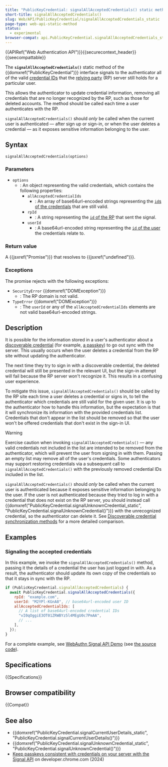 ```yaml
---
title: "PublicKeyCredential: signalAllAcceptedCredentials() static method"
short-title: signalAllAcceptedCredentials()
slug: Web/API/PublicKeyCredential/signalAllAcceptedCredentials_static
page-type: web-api-static-method
status:
  - experimental
browser-compat: api.PublicKeyCredential.signalAllAcceptedCredentials_static
---
```


{{APIRef("Web Authentication API")}}{{securecontext_header}}{{seecompattable}}

The **`signalAllAcceptedCredentials()`** static method of the {{domxref("PublicKeyCredential")}} interface signals to the authenticator all of the valid [credential IDs](/en-US/docs/Web/API/PublicKeyCredentialRequestOptions#id) that the [relying party](https://en.wikipedia.org/wiki/Relying_party) (RP) server still holds for a particular user.

This allows the authenticator to update credential information, removing all credentials that are no longer recognized by the RP, such as those for deleted accounts. The method should be called each time a user authenticates with the RP.

`signalAllAcceptedCredentials()` should _only_ be called when the current user is authenticated — after sign up or sign-in, or when the user deletes a credential — as it exposes sensitive information belonging to the user.

## Syntax

```js-nolint
signalAllAcceptedCredentials(options)
```

### Parameters

- `options`
  - : An object representing the valid credentials, which contains the following properties:
    - `allAcceptedCredentialIds`
      - : An array of base64url-encoded strings representing the [`id`s of the credentials](/en-US/docs/Web/API/PublicKeyCredentialRequestOptions#id) that are still valid.
    - `rpId`
      - : A string representing the [`id` of the RP](/en-US/docs/Web/API/PublicKeyCredentialCreationOptions#id_2) that sent the signal.
    - `userId`
      - : A base64url-encoded string representing the [`id` of the user](/en-US/docs/Web/API/PublicKeyCredentialCreationOptions#id_3) the credentials relate to.

### Return value

A {{jsxref("Promise")}} that resolves to {{jsxref("undefined")}}.

### Exceptions

The promise rejects with the following exceptions:

- `SecurityError` {{domxref("DOMException")}}
  - : The RP domain is not valid.
- `TypeError` {{domxref("DOMException")}}
  - : The `userId` or any of the `allAcceptedCredentialIds` elements are not valid base64url-encoded strings.

## Description

It is possible for the information stored in a user's authenticator about a [discoverable credential](/en-US/docs/Web/API/Web_Authentication_API#discoverable_credentials_and_conditional_mediation) (for example, [a passkey](https://passkeys.dev/)) to go out sync with the server. This usually occurs when the user deletes a credential from the RP site without updating the authenticator.

The next time they try to sign in with a discoverable credential, the deleted credential will still be presented in the relevant UI, but the sign-in attempt will fail because the RP server won't recognize it. This results in a confusing user experience.

To mitigate this issue, `signalAllAcceptedCredentials()` should be called by the RP site each time a user deletes a credential or signs in, to tell the authenticator which credentials are still valid for the given user. It is up to the authenticator how to handle this information, but the expectation is that it will synchronize its information with the provided credentials list. Credentials that don't appear in the list should be removed so that the user won't be offered credentials that don't exist in the sign-in UI.

> [!WARNING]
> Exercise caution when invoking `signalAllAcceptedCredentials()` — any valid credentials not included in the list are intended to be removed from the authenticator, which will prevent the user from signing in with them. Passing an empty list may remove all of the user's credentials. Some authenticators may support restoring credentials via a subsequent call to `signalAllAcceptedCredentials()` with the previously removed credential IDs included in the list.

`signalAllAcceptedCredentials()` should _only_ be called when the current user is authenticated because it exposes sensitive information belonging to the user. If the user is not authenticated because they tried to log in with a credential that does not exist on the RP server, you should instead call {{domxref("PublicKeyCredential.signalUnknownCredential_static", "PublicKeyCredential.signalUnknownCredential()")}} with the unrecognized credential, so the authenticator can delete it. See [Discoverable credential synchronization methods](/en-US/docs/Web/API/Web_Authentication_API#discoverable_credential_synchronization_methods) for a more detailed comparison.

## Examples

### Signaling the accepted credentials

In this example, we invoke the `signalAllAcceptedCredentials()` method, passing it the details of a credential the user has just logged in with. As a result, the authenticator should update its own copy of the credentials so that it stays in sync with the RP.

```js
if (PublicKeyCredential.signalAllAcceptedCredentials) {
  await PublicKeyCredential.signalAllAcceptedCredentials({
    rpId: "example.com",
    userId: "M2YPl-KGnA8", // base64url-encoded user ID
    allAcceptedCredentialIds: [
      // A list of base64url-encoded credential IDs
      "vI0qOggiE3OT01ZRWBYz5l4MEgU0c7PmAA",
      // ...
    ],
  });
}
```

For a complete example, see [WebAuthn Signal API Demo](https://signal-api-demo.glitch.me/) (see [the source code](https://glitch.com/edit/#!/signal-api-demo?path=site.js)).

## Specifications

{{Specifications}}

## Browser compatibility

{{Compat}}

## See also

- {{domxref("PublicKeyCredential.signalCurrentUserDetails_static", "PublicKeyCredential.signalCurrentUserDetails()")}}
- {{domxref("PublicKeyCredential.signalUnknownCredential_static", "PublicKeyCredential.signalUnknownCredential()")}}
- [Keep passkeys consistent with credentials on your server with the Signal API](https://developer.chrome.com/docs/identity/webauthn-signal-api) on developer.chrome.com (2024)
